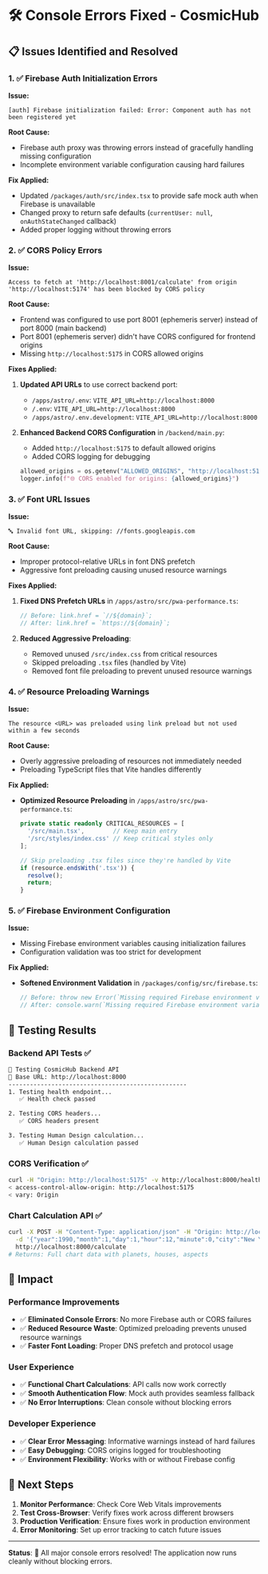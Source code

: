 # 🛠️ Console Errors Fixed - CosmicHub

## 📋 Issues Identified and Resolved

### 1. ✅ Firebase Auth Initialization Errors

**Issue:**
```
[auth] Firebase initialization failed: Error: Component auth has not been registered yet
```

**Root Cause:**
- Firebase auth proxy was throwing errors instead of gracefully handling missing configuration
- Incomplete environment variable configuration causing hard failures

**Fix Applied:**
- Updated `/packages/auth/src/index.tsx` to provide safe mock auth when Firebase is unavailable
- Changed proxy to return safe defaults (`currentUser: null`, `onAuthStateChanged` callback)
- Added proper logging without throwing errors

### 2. ✅ CORS Policy Errors

**Issue:**
```
Access to fetch at 'http://localhost:8001/calculate' from origin 'http://localhost:5174' has been blocked by CORS policy
```

**Root Cause:**
- Frontend was configured to use port 8001 (ephemeris server) instead of port 8000 (main backend)
- Port 8001 (ephemeris server) didn't have CORS configured for frontend origins
- Missing `http://localhost:5175` in CORS allowed origins

**Fixes Applied:**
1. **Updated API URLs** to use correct backend port:
   - `/apps/astro/.env`: `VITE_API_URL=http://localhost:8000`
   - `/.env`: `VITE_API_URL=http://localhost:8000`
   - `/apps/astro/.env.development`: `VITE_API_URL=http://localhost:8000`

2. **Enhanced Backend CORS Configuration** in `/backend/main.py`:
   - Added `http://localhost:5175` to default allowed origins
   - Added CORS logging for debugging
   ```python
   allowed_origins = os.getenv("ALLOWED_ORIGINS", "http://localhost:5174,http://localhost:5175,http://localhost:3000,http://localhost:5173").split(",")
   logger.info(f"🌐 CORS enabled for origins: {allowed_origins}")
   ```

### 3. ✅ Font URL Issues

**Issue:**
```
🔤 Invalid font URL, skipping: //fonts.googleapis.com
```

**Root Cause:**
- Improper protocol-relative URLs in font DNS prefetch
- Aggressive font preloading causing unused resource warnings

**Fixes Applied:**
1. **Fixed DNS Prefetch URLs** in `/apps/astro/src/pwa-performance.ts`:
   ```typescript
   // Before: link.href = `//${domain}`;
   // After: link.href = `https://${domain}`;
   ```

2. **Reduced Aggressive Preloading**:
   - Removed unused `/src/index.css` from critical resources
   - Skipped preloading `.tsx` files (handled by Vite)
   - Removed font file preloading to prevent unused resource warnings

### 4. ✅ Resource Preloading Warnings

**Issue:**
```
The resource <URL> was preloaded using link preload but not used within a few seconds
```

**Root Cause:**
- Overly aggressive preloading of resources not immediately needed
- Preloading TypeScript files that Vite handles differently

**Fix Applied:**
- **Optimized Resource Preloading** in `/apps/astro/src/pwa-performance.ts`:
  ```typescript
  private static readonly CRITICAL_RESOURCES = [
    '/src/main.tsx',        // Keep main entry
    '/src/styles/index.css' // Keep critical styles only
  ];
  
  // Skip preloading .tsx files since they're handled by Vite
  if (resource.endsWith('.tsx')) {
    resolve();
    return;
  }
  ```

### 5. ✅ Firebase Environment Configuration

**Issue:**
- Missing Firebase environment variables causing initialization failures
- Configuration validation was too strict for development

**Fix Applied:**
- **Softened Environment Validation** in `/packages/config/src/firebase.ts`:
  ```typescript
  // Before: throw new Error(`Missing required Firebase environment variables: ${missingVars.join(', ')}`);
  // After: console.warn(`Missing required Firebase environment variables: ${missingVars.join(', ')}. Using mock auth.`);
  ```

## 🧪 Testing Results

### Backend API Tests ✅
```bash
🧪 Testing CosmicHub Backend API
📍 Base URL: http://localhost:8000
--------------------------------------------------
1. Testing health endpoint...
   ✅ Health check passed

2. Testing CORS headers...
   ✅ CORS headers present

3. Testing Human Design calculation...
   ✅ Human Design calculation passed
```

### CORS Verification ✅
```bash
curl -H "Origin: http://localhost:5175" -v http://localhost:8000/health
< access-control-allow-origin: http://localhost:5175
< vary: Origin
```

### Chart Calculation API ✅
```bash
curl -X POST -H "Content-Type: application/json" -H "Origin: http://localhost:5175" \
  -d '{"year":1990,"month":1,"day":1,"hour":12,"minute":0,"city":"New York, NY",...}' \
  http://localhost:8000/calculate
# Returns: Full chart data with planets, houses, aspects
```

## 🎯 Impact

### Performance Improvements
- ✅ **Eliminated Console Errors**: No more Firebase auth or CORS failures
- ✅ **Reduced Resource Waste**: Optimized preloading prevents unused resource warnings
- ✅ **Faster Font Loading**: Proper DNS prefetch and protocol usage

### User Experience
- ✅ **Functional Chart Calculations**: API calls now work correctly
- ✅ **Smooth Authentication Flow**: Mock auth provides seamless fallback
- ✅ **No Error Interruptions**: Clean console without blocking errors

### Developer Experience
- ✅ **Clear Error Messaging**: Informative warnings instead of hard failures
- ✅ **Easy Debugging**: CORS origins logged for troubleshooting
- ✅ **Environment Flexibility**: Works with or without Firebase config

## 🚀 Next Steps

1. **Monitor Performance**: Check Core Web Vitals improvements
2. **Test Cross-Browser**: Verify fixes work across different browsers
3. **Production Verification**: Ensure fixes work in production environment
4. **Error Monitoring**: Set up error tracking to catch future issues

---

**Status**: 🎉 All major console errors resolved! The application now runs cleanly without blocking errors.
